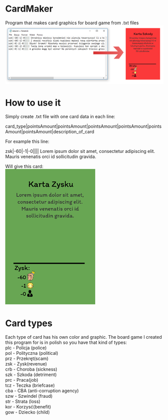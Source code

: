 # CardMaker
Program that makes card graphics for board game from .txt files
![Screenshot](image.png)

# How to use it

Simply create .txt file with one card data in each line:

card_type|pointsAmount|pointsAmount|pointsAmount|pointsAmount|pointsAmount|pointsAmount|description_of_card

For example this line:

zsk|-60|-1|-0|||| Lorem ipsum dolor sit amet, consectetur adipiscing elit. Mauris venenatis orci id sollicitudin gravida.

Will give this card:
<br>
![Screenshot](sampleCard.png)

# Card types
Each type of card has his own color and graphic. The board game I created this program for is in polish so you have that kind of types:
<br>
plc - Policja (police)<br>
pol - Polityczna (political)<br>
prz - Przekręt(scam)<br>
zsk - Zysk(revenue)<br>
crb - Choroba (sickness)<br>
szk - Szkoda (detriment)<br>
prc - Praca(job)<br>
tcz - Teczka (briefcase)<br>
cba - CBA (anti-corruption agency)<br>
szw - Szwindel (fraud)<br>
str - Strata (loss)<br>
kor - Korzysć(benefit)<br>
gow - Dziecko (child)<br>
